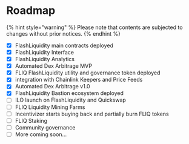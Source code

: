 # Roadmap

{% hint style="warning" %}
Please note that contents are subjected to changes without prior notices.
{% endhint %}

* [x] FlashLiquidity main contracts deployed
* [x] FlashLiquidity Interface
* [x] FlashLiquidity Analytics
* [x] Automated Dex Arbitrage MVP
* [x] FLIQ FlashLiquidity utility and governance token deployed
* [x] integration with Chainlink Keepers and Price Feeds
* [x] Automated Dex Arbitrage v1.0
* [x] FlashLiquidity Bastion ecosystem deployed
* [ ] ILO launch on FlashLiquidity and Quickswap
* [ ] FLIQ Liquidity Mining Farms
* [ ] Incentivizer starts buying back and partially burn FLIQ tokens
* [ ] FLIQ Staking&#x20;
* [ ] Community governance
* [ ] More coming soon...
